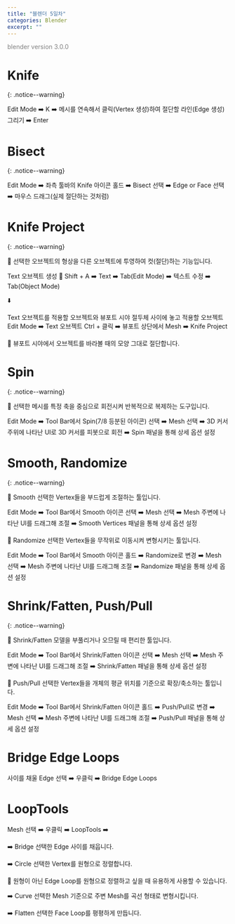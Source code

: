 ```yaml
---
title: "블렌더 5일차"
categories: Blender
excerpt: ""
---
```


<span style="color:gray">blender version 3.0.0</span>

# Knife
{: .notice--warning}

<span class="block-darkgrey">Edit Mode</span> ➡️ <span class="block-darkgrey">K</span> ➡️ <span class="block-darkgrey">메시를 연속해서 클릭(Vertex 생성)하여 절단할 라인(Edge 생성) 그리기</span> ➡️ <span class="block-darkgrey">Enter</span>

# Bisect
{: .notice--warning}

<span class="block-darkgrey">Edit Mode</span> ➡️ <span class="block-darkgrey">좌측 툴바의 Knife 아이콘 홀드</span> ➡️ <span class="block-darkgrey">Bisect 선택</span> ➡️ <span class="block-darkgrey">Edge or Face 선택</span> ➡️ <span class="block-darkgrey">마우스 드래그(실제 절단하는 것처럼)</span>

# Knife Project
{: .notice--warning}

📢 선택한 오브젝트의 형상을 다른 오브젝트에 투영하여 컷(절단)하는 기능입니다.

<span class="block-lightgreen">Text 오브젝트 생성</span> 🟰 <span class="block-darkgrey">Shift + A</span> ➡️ <span class="block-darkgrey">Text</span> ➡️ <span class="block-darkgrey">Tab(Edit Mode)</span> ➡️ <span class="block-darkgrey">텍스트 수정</span> ➡️ <span class="block-darkgrey">Tab(Object Mode)</span> 

⬇️

<span class="block-darkgrey">Text 오브젝트를 적용할 오브젝트와 뷰포트 시야 절두체 사이에 놓고 적용할 오브젝트 Edit Mode</span> ➡️ <span class="block-darkgrey">Text 오브젝트 Ctrl + 클릭</span> ➡️ <span class="block-darkgrey">뷰포트 상단에서 Mesh</span> ➡️ <span class="block-darkgrey">Knife Project</span>

📝 뷰포트 시야에서 오브젝트를 바라볼 때의 모양 그대로 절단합니다.

# Spin
{: .notice--warning}

📢 선택한 메시를 특정 축을 중심으로 회전시켜 반복적으로 복제하는 도구입니다.

<span class="block-darkgrey">Edit Mode</span> ➡️ <span class="block-darkgrey">Tool Bar에서 Spin(7/8 등분된 아이콘) 선택</span> ➡️ <span class="block-darkgrey">Mesh 선택</span> ➡️ <span class="block-darkgrey">3D 커서 주위에 나타난 UI로 3D 커서를 피봇으로 회전</span> ➡️ <span class="block-darkgrey">Spin 패널을 통해 상세 옵션 설정</span>

# Smooth, Randomize
{: .notice--warning}

📢 Smooth 선택한 Vertex들을 부드럽게 조절하는 툴입니다.

<span class="block-darkgrey">Edit Mode</span> ➡️ <span class="block-darkgrey">Tool Bar에서 Smooth 아이콘 선택</span> ➡️ <span class="block-darkgrey">Mesh 선택</span> ➡️ <span class="block-darkgrey">Mesh 주변에 나타난 UI를 드래그해 조절</span> ➡️ <span class="block-darkgrey">Smooth Vertices 패널을 통해 상세 옵션 설정</span>

📢 Randomize 선택한 Vertex들을 무작위로 이동시켜 변형시키는 툴입니다.

<span class="block-darkgrey">Edit Mode</span> ➡️ <span class="block-darkgrey">Tool Bar에서 Smooth 아이콘 홀드</span> ➡️ <span class="block-darkgrey">Randomize로 변경</span> ➡️ <span class="block-darkgrey">Mesh 선택</span> ➡️ <span class="block-darkgrey">Mesh 주변에 나타난 UI를 드래그해 조절</span> ➡️ <span class="block-darkgrey">Randomize 패널을 통해 상세 옵션 설정</span>

# Shrink/Fatten, Push/Pull
{: .notice--warning}

📢 Shrink/Fatten 모델을 부풀리거나 오므릴 때 편리한 툴입니다.

<span class="block-darkgrey">Edit Mode</span> ➡️ <span class="block-darkgrey">Tool Bar에서 Shrink/Fatten 아이콘 선택</span> ➡️ <span class="block-darkgrey">Mesh 선택</span> ➡️ <span class="block-darkgrey">Mesh 주변에 나타난 UI를 드래그해 조절</span> ➡️ <span class="block-darkgrey">Shrink/Fatten 패널을 통해 상세 옵션 설정</span>

📢 Push/Pull 선택한 Vertex들을 개체의 평균 위치를 기준으로 확장/축소하는 툴입니다.

<span class="block-darkgrey">Edit Mode</span> ➡️ <span class="block-darkgrey">Tool Bar에서 Shrink/Fatten 아이콘 홀드</span> ➡️ <span class="block-darkgrey">Push/Pull로 변경</span> ➡️ <span class="block-darkgrey">Mesh 선택</span> ➡️ <span class="block-darkgrey">Mesh 주변에 나타난 UI를 드래그해 조절</span> ➡️ <span class="block-darkgrey">Push/Pull 패널을 통해 상세 옵션 설정 </span>

# Bridge Edge Loops

<span class="block-darkgrey">사이를 채울 Edge 선택</span> ➡️ <span class="block-darkgrey">우클릭</span> ➡️ <span class="block-darkgrey">Bridge Edge Loops</span>

# LoopTools

<span class="block-darkgrey">Mesh 선택</span> ➡️ <span class="block-darkgrey">우클릭</span> ➡️ <span class="block-darkgrey">LoopTools</span> ➡️

➡️ <span class="block-darkgrey">Bridge</span> 선택한 Edge 사이를 채웁니다.

➡️ <span class="block-darkgrey">Circle</span> 선택한 Vertex를 원형으로 정렬합니다.

📝 원형이 아닌 Edge Loop를 원형으로 정렬하고 싶을 때 유용하게 사용할 수 있습니다.

➡️ <span class="block-darkgrey">Curve</span> 선택한 Mesh 기준으로 주변 Mesh를 곡선 형태로 변형시킵니다.

➡️ <span class="block-darkgrey">Flatten</span> 선택한 Face Loop를 평평하게 만듭니다.